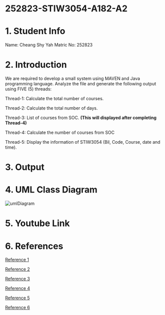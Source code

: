 # 252823-STIW3054-A182-A2

# 1. Student Info
Name:      Cheang Shy Yah
Matric No: 252823

# 2. Introduction
We are required to develop a small system using MAVEN and Java programming language. Analyze the file and generate the following output using FIVE (5) threads:

Thread-1: Calculate the total number of courses.

Thread-2: Calculate the total number of days.

Thread-3: List of courses from SOC. **(This will displayed after completing Thread-4)**

Thread-4: Calculate the number of courses from SOC

Thread-5: Display the information of STIW3054 (Bil, Code, Course, date and time).

# 3. Output

# 4. UML Class Diagram

![umlDiagram](https://user-images.githubusercontent.com/47626271/55497687-79225900-5674-11e9-8cb2-b95515dfb0fa.jpg)

# 5. Youtube Link

# 6. References
[Reference 1](https://www.tutorialkart.com/pdfbox/extract-text-line-by-line-from-pdf/)

[Reference 2](https://www.baeldung.com/java-pdf-creation)

[Reference 3](https://www.tutorialspoint.com/pdfbox/pdfbox_splitting_a_pdf_document.htm)

[Reference 4](http://www.java2s.com/Tutorials/Java/Data_Type_How_to/Date/Calculate_the_number_of_days_between_two_dates.htm)

[Reference 5](https://stackoverflow.com/questions/3203790/parsing-pdf-files-especially-with-tables-with-pdfbox/3213442#3213442)

[Reference 6](https://pdfix.net/docs/_extract_tables_java.html)

